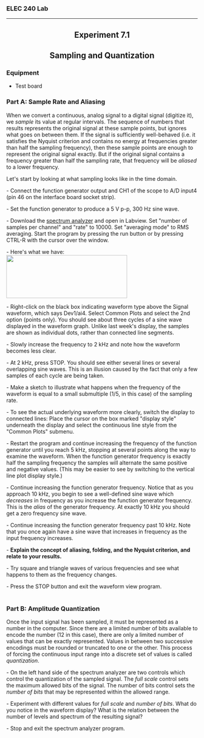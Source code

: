 
<h3>ELEC 240 Lab<hr></h3>


<center>
<h2>
Experiment 7.1
</h2>
<h2>
Sampling and Quantization
</h2>
</center>
<h3>
    Equipment
</h3>
<ul>
<li>
    Test board
</ul>
<h3>
    Part A: Sample Rate and Aliasing
</h3>
<p>
    When we convert a continuous, analog signal to a digital signal (digitize it), we <em>sample</em> its value at regular intervals. The sequence of numbers
    that results represents the original signal at these sample points, but ignores what goes on between them. If the signal is sufficiently well-behaved (i.e.
    it satisfies the Nyquist criterion and contains no energy at frequencies greater than half the sampling frequency), then these sample points are enough to
represent the original signal exactly. But if the original signal contains a frequency greater than half the sampling rate, that frequency will be    <em>aliased</em> to a lower frequency.
</p>
<p>
    Let's start by looking at what sampling looks like in the time domain.
</p>
<p>
    - Connect the function generator output and CH1 of the scope to A/D input4 (pin 46 on the interface board socket strip).
</p>
<p>
    - Set the function generator to produce a 5 V p-p, 300 Hz sine wave.
</p>
<p>
- Download the <a name="Lab9_Spectrum__Analyzer.vi" href=../labview/Lab7_Spectrum_Analyzer.vi> spectrum analyzer</a> and open in Labview. Set "number of samples per
    channel" and "rate" to 10000. Set "averaging mode" to RMS averaging. Start the program by pressing the run button or by pressing CTRL-R with the cursor
    over the window.
</p>
<p>
    - Here's what we have:
    <br/>
    <img border="0" width="318" height="113" src="../figs/img183.png"/>
</p>
<p>
    - Right-click on the black box indicating waveform type above the Signal waveform, which says Dev1/ai4. Select Common Plots and select the 2nd option
    (points only). You should see about three cycles of a sine wave displayed in the waveform graph. Unlike last week's display, the samples are shown as
    individual dots, rather than connected line segments.
</p>
<p>
    - Slowly increase the frequency to 2 kHz and note how the waveform becomes less clear.
</p>
<p>
    - At 2 kHz, press STOP. You should see either several lines or several overlapping sine waves. This is an illusion caused by the fact that only a few
    samples of each cycle are being taken.
</p>
<p>
    - Make a sketch to illustrate what happens when the frequency of the waveform is equal to a small submultiple (1/5, in this case) of the sampling rate.
</p>
<p>
    - To see the actual underlying waveform more clearly, switch the display to connected lines: Place the cursor on the box marked "display style" underneath
    the display and select the continuous line style from the "Common Plots" submenu.
</p>
<p>
    - Restart the program and continue increasing the frequency of the function generator until you reach 5 kHz, stopping at several points along the way to
    examine the waveform. When the function generator frequency is exactly half the sampling frequency the samples will alternate the same positive and
    negative values. (This may be easier to see by switching to the vertical line plot display style.)
</p>
<p>
- Continue increasing the function generator frequency. Notice that as you approach 10 kHz, you begin to see a well-defined sine wave which    <em>decreases</em> in frequency as you increase the function generator frequency. This is the <em>alias </em>of the generator frequency. At exactly 10 kHz
    you should get a zero frequency sine wave.
</p>
<p>
    - Continue increasing the function generator frequency past 10 kHz. Note that you once again have a sine wave that increases in frequency as the input
    frequency increases.
</p>
<p>
    - <strong>Explain the concept of aliasing, folding, and the Nyquist criterion, and relate to your results.</strong>
</p>
<p>
    - Try square and triangle waves of various frequencies and see what happens to them as the frequency changes. <strong></strong>
</p>
<p>
    - Press the STOP button and exit the waveform view program.
    <strong>
        <br/>
        <br/>
    </strong>
</p>
<h3>
    Part B: Amplitude Quantization
</h3>
<p>
    Once the input signal has been sampled, it must be represented as a number in the computer. Since there are a limited number of bits available to encode
    the number (12 in this case), there are only a limited number of values that can be exactly represented. Values in between two successive encodings must be
    rounded or truncated to one or the other. This process of forcing the continuous input range into a discrete set of values is called <em>quantization</em>.
</p>
<p>
    - On the left hand side of the spectrum analyzer are two controls which control the quantization of the sampled signal. The <em>full scale</em> control
    sets the maximum allowed bits of the signal. The number of bits control sets the <em>number of bits</em> that may be represented within the allowed range.
</p>
<p>
    - Experiment with different values for <em>full scale</em> and <em>number of bits</em>. What do you notice in the waveform display? What is the relation
    between the number of levels and spectrum of the resulting signal?
</p>
<p>
    - Stop and exit the spectrum analyzer program.
</p>
